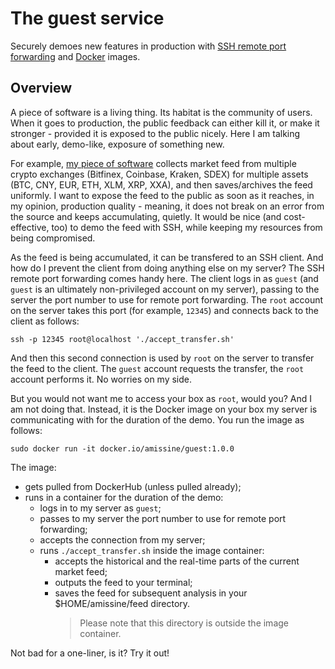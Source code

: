 # The guest service

Securely demoes new features in production with [SSH remote port forwarding](https://www.ssh.com/ssh/tunneling/example) and [Docker](https://www.docker.com/) images. 

## Overview

A piece of software is a living thing. Its habitat is the community of users. When it goes to production, the public feedback can either kill it, or make it stronger - provided it is  exposed to the public nicely. Here I am talking about early, demo-like, exposure of something new.

For example, [my piece of software](https://docs.google.com/document/d/11oG00Nvn6vcFC2AemFmSkZNp0trEFrUHxL0IrkGR45c/ "the ALI project") collects market feed from multiple crypto exchanges (Bitfinex, Coinbase, Kraken, SDEX) for multiple assets (BTC, CNY, EUR, ETH, XLM, XRP, XXA), and then saves/archives the feed uniformly. I want to expose the feed to the public as soon as it reaches, in my opinion, production quality - meaning, it does not break on an error from the source and keeps accumulating, quietly. It would be nice (and cost-effective, too) to demo the feed with SSH, while keeping my resources from being compromised.

As the feed is being accumulated, it can be transfered to an SSH client. And how do I prevent the client from doing anything else on my server? The SSH remote port forwarding comes handy here. The client logs in as `guest` (and `guest` is an ultimately non-privileged account on my server), passing to the server the port number to use for remote port forwarding. The `root` account on the server takes this port (for example, `12345`) and connects back to the client as follows:

```
ssh -p 12345 root@localhost './accept_transfer.sh'
```

And then this second connection is used by `root` on the server to transfer the feed to the client. The `guest` account requests the transfer, the `root` account performs it. No worries on my side.

But you would not want me to access your box as `root`, would you? And I am not doing that. Instead, it is the Docker image on your box my server is communicating with for the duration of the demo. You run the image as follows:

```
sudo docker run -it docker.io/amissine/guest:1.0.0
```

The image:
- gets pulled from DockerHub (unless pulled already);
- runs in a container for the duration of the demo:
  - logs in to my server as `guest`;
  - passes to my server the port number to use for remote port forwarding;
  - accepts the connection from my server;
  - runs `./accept_transfer.sh` inside the image container:
    - accepts the historical and the real-time parts of the current market feed;
    - outputs the feed to your terminal;
    - saves the feed for subsequent analysis in your $HOME/amissine/feed directory.
      > Please note that this directory is outside the image container.

Not bad for a one-liner, is it? Try it out!
